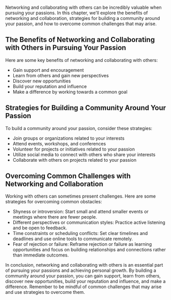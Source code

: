
Networking and collaborating with others can be incredibly valuable when pursuing your passions. In this chapter, we'll explore the benefits of networking and collaboration, strategies for building a community around your passion, and how to overcome common challenges that may arise.

The Benefits of Networking and Collaborating with Others in Pursuing Your Passion
---------------------------------------------------------------------------------

Here are some key benefits of networking and collaborating with others:

* Gain support and encouragement
* Learn from others and gain new perspectives
* Discover new opportunities
* Build your reputation and influence
* Make a difference by working towards a common goal

Strategies for Building a Community Around Your Passion
-------------------------------------------------------

To build a community around your passion, consider these strategies:

* Join groups or organizations related to your interests
* Attend events, workshops, and conferences
* Volunteer for projects or initiatives related to your passion
* Utilize social media to connect with others who share your interests
* Collaborate with others on projects related to your passion

Overcoming Common Challenges with Networking and Collaboration
--------------------------------------------------------------

Working with others can sometimes present challenges. Here are some strategies for overcoming common obstacles:

* Shyness or introversion: Start small and attend smaller events or meetings where there are fewer people.
* Different perspectives or communication styles: Practice active listening and be open to feedback.
* Time constraints or scheduling conflicts: Set clear timelines and deadlines and use online tools to communicate remotely.
* Fear of rejection or failure: Reframe rejection or failure as learning opportunities and focus on building relationships and connections rather than immediate outcomes.

In conclusion, networking and collaborating with others is an essential part of pursuing your passions and achieving personal growth. By building a community around your passion, you can gain support, learn from others, discover new opportunities, build your reputation and influence, and make a difference. Remember to be mindful of common challenges that may arise and use strategies to overcome them.

